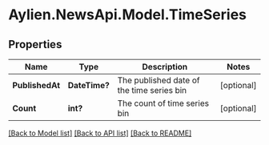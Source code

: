 # Aylien.NewsApi.Model.TimeSeries
## Properties

Name | Type | Description | Notes
------------ | ------------- | ------------- | -------------
**PublishedAt** | **DateTime?** | The published date of the time series bin | [optional] 
**Count** | **int?** | The count of time series bin | [optional] 

[[Back to Model list]](../README.md#documentation-for-models) [[Back to API list]](../README.md#documentation-for-api-endpoints) [[Back to README]](../README.md)

